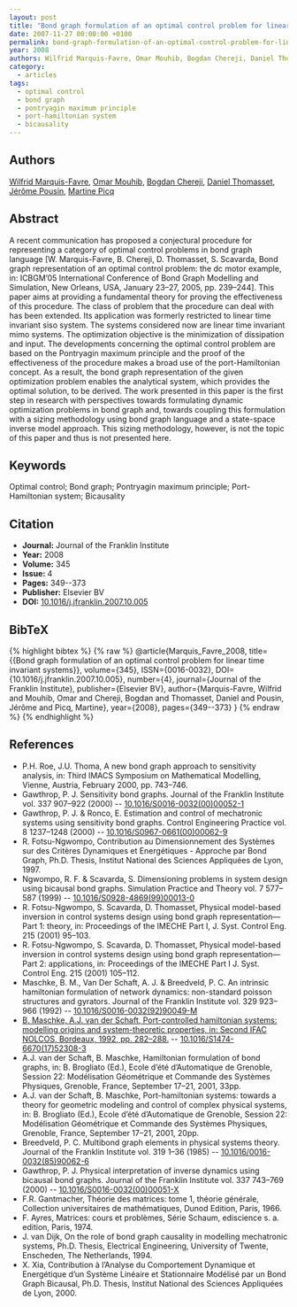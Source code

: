 ```yaml
---
layout: post
title: "Bond graph formulation of an optimal control problem for linear time invariant systems"
date: 2007-11-27 00:00:00 +0100
permalink: bond-graph-formulation-of-an-optimal-control-problem-for-linear-time-invariant-systems
year: 2008
authors: Wilfrid Marquis-Favre, Omar Mouhib, Bogdan Chereji, Daniel Thomasset, Jérôme Pousin, Martine Picq
category:
  - articles
tags:
  - optimal control
  - bond graph
  - pontryagin maximum principle
  - port-hamiltonian system
  - bicausality
---
```

 
## Authors
[Wilfrid Marquis-Favre](authors/wilfrid_marquis_favre), [Omar Mouhib](authors/omar_mouhib), [Bogdan Chereji](authors/bogdan_chereji), [Daniel Thomasset](authors/daniel_thomasset), [Jérôme Pousin](authors/jerome_pousin), [Martine Picq](authors/martine_picq)
 
## Abstract
A recent communication has proposed a conjectural procedure for representing a category of optimal control problems in bond graph language [W. Marquis-Favre, B. Chereji, D. Thomasset, S. Scavarda, Bond graph representation of an optimal control problem: the dc motor example, in: ICBGM’05 International Conference of Bond Graph Modelling and Simulation, New Orleans, USA, January 23–27, 2005, pp. 239–244]. This paper aims at providing a fundamental theory for proving the effectiveness of this procedure. The class of problem that the procedure can deal with has been extended. Its application was formerly restricted to linear time invariant siso system. The systems considered now are linear time invariant mimo systems. The optimization objective is the minimization of dissipation and input. The developments concerning the optimal control problem are based on the Pontryagin maximum principle and the proof of the effectiveness of the procedure makes a broad use of the port-Hamiltonian concept. As a result, the bond graph representation of the given optimization problem enables the analytical system, which provides the optimal solution, to be derived. The work presented in this paper is the first step in research with perspectives towards formulating dynamic optimization problems in bond graph and, towards coupling this formulation with a sizing methodology using bond graph language and a state-space inverse model approach. This sizing methodology, however, is not the topic of this paper and thus is not presented here.
 
## Keywords
Optimal control; Bond graph; Pontryagin maximum principle; Port-Hamiltonian system; Bicausality
 
## Citation
- **Journal:** Journal of the Franklin Institute
- **Year:** 2008
- **Volume:** 345
- **Issue:** 4
- **Pages:** 349--373
- **Publisher:** Elsevier BV
- **DOI:** [10.1016/j.jfranklin.2007.10.005](https://doi.org/10.1016/j.jfranklin.2007.10.005)
 
## BibTeX
{% highlight bibtex %}
{% raw %}
@article{Marquis_Favre_2008,
  title={{Bond graph formulation of an optimal control problem for linear time invariant systems}},
  volume={345},
  ISSN={0016-0032},
  DOI={10.1016/j.jfranklin.2007.10.005},
  number={4},
  journal={Journal of the Franklin Institute},
  publisher={Elsevier BV},
  author={Marquis-Favre, Wilfrid and Mouhib, Omar and Chereji, Bogdan and Thomasset, Daniel and Pousin, Jérôme and Picq, Martine},
  year={2008},
  pages={349--373}
}
{% endraw %}
{% endhighlight %}
 
## References
- P.H. Roe, J.U. Thoma, A new bond graph approach to sensitivity analysis, in: Third IMACS Symposium on Mathematical Modelling, Vienne, Austria, February 2000, pp. 743–746.
- Gawthrop, P. J. Sensitivity bond graphs. Journal of the Franklin Institute vol. 337 907–922 (2000) -- [10.1016/S0016-0032(00)00052-1](https://doi.org/10.1016/S0016-0032(00)00052-1)
- Gawthrop, P. J. & Ronco, E. Estimation and control of mechatronic systems using sensitivity bond graphs. Control Engineering Practice vol. 8 1237–1248 (2000) -- [10.1016/S0967-0661(00)00062-9](https://doi.org/10.1016/S0967-0661(00)00062-9)
- R. Fotsu-Ngwompo, Contribution au Dimensionnement des Systèmes sur des Critères Dynamiques et Energétiques - Approche par Bond Graph, Ph.D. Thesis, Institut National des Sciences Appliquées de Lyon, 1997.
- Ngwompo, R. F. & Scavarda, S. Dimensioning problems in system design using bicausal bond graphs. Simulation Practice and Theory vol. 7 577–587 (1999) -- [10.1016/S0928-4869(99)00013-0](https://doi.org/10.1016/S0928-4869(99)00013-0)
- R. Fotsu-Ngwompo, S. Scavarda, D. Thomasset, Physical model-based inversion in control systems design using bond graph representation—Part 1: theory, in: Proceedings of the IMECHE Part I, J. Syst. Control Eng. 215 (2001) 95–103.
- R. Fotsu-Ngwompo, S. Scavarda, D. Thomasset, Physical model-based inversion in control systems design using bond graph representation—Part 2: applications, in: Proceedings of the IMECHE Part I J. Syst. Control Eng. 215 (2001) 105–112.
- Maschke, B. M., Van Der Schaft, A. J. & Breedveld, P. C. An intrinsic hamiltonian formulation of network dynamics: non-standard poisson structures and gyrators. Journal of the Franklin Institute vol. 329 923–966 (1992) -- [10.1016/S0016-0032(92)90049-M](https://doi.org/10.1016/S0016-0032(92)90049-M)
- [B. Maschke, A.J. van der Schaft, Port-controlled hamiltonian systems: modelling origins and system-theoretic properties, in: Second IFAC NOLCOS, Bordeaux, 1992, pp. 282–288.](port-controlled-hamiltonian-systems-modelling-origins-and-systemtheoretic-properties-92) -- [10.1016/S1474-6670(17)52308-3](https://doi.org/10.1016/S1474-6670(17)52308-3)
- A.J. van der Schaft, B. Maschke, Hamiltonian formulation of bond graphs, in: B. Brogliato (Ed.), Ecole d’été d’Automatique de Grenoble, Session 22: Modélisation Géométrique et Commande des Systèmes Physiques, Grenoble, France, September 17–21, 2001, 33pp.
- A.J. van der Schaft, B. Maschke, Port-hamiltonian systems: towards a theory for geometric modeling and control of complex physical systems, in: B. Brogliato (Ed.), Ecole d’été d’Automatique de Grenoble, Session 22: Modélisation Géométrique et Commande des Systèmes Physiques, Grenoble, France, September 17–21, 2001, 20pp.
- Breedveld, P. C. Multibond graph elements in physical systems theory. Journal of the Franklin Institute vol. 319 1–36 (1985) -- [10.1016/0016-0032(85)90062-6](https://doi.org/10.1016/0016-0032(85)90062-6)
- Gawthrop, P. J. Physical interpretation of inverse dynamics using bicausal bond graphs. Journal of the Franklin Institute vol. 337 743–769 (2000) -- [10.1016/S0016-0032(00)00051-X](https://doi.org/10.1016/S0016-0032(00)00051-X)
- F.R. Gantmacher, Théorie des matrices: tome 1, théorie générale, Collection universitaires de mathématiques, Dunod Edition, Paris, 1966.
- F. Ayres, Matrices: cours et problèmes, Série Schaum, ediscience s. a. edition, Paris, 1974.
- J. van Dijk, On the role of bond graph causality in modelling mechatronic systems, Ph.D. Thesis, Electrical Engineering, University of Twente, Enscheden, The Netherlands, 1994.
- X. Xia, Contribution à l’Analyse du Comportement Dynamique et Energétique d’un Système Linéaire et Stationnaire Modélisé par un Bond Graph Bicausal, Ph.D. Thesis, Institut National des Sciences Appliquées de Lyon, 2000.


